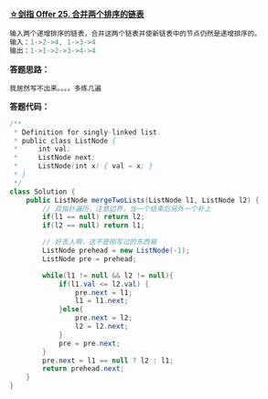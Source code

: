 #### [☆剑指 Offer 25. 合并两个排序的链表](https://leetcode-cn.com/problems/he-bing-liang-ge-pai-xu-de-lian-biao-lcof/)

```java
输入两个递增排序的链表，合并这两个链表并使新链表中的节点仍然是递增排序的。
输入：1->2->4, 1->3->4
输出：1->1->2->3->4->4
```



**答题思路：** 

```
我居然写不出来。。。。多练几遍
```



**答题代码：** 

```java
/**
 * Definition for singly-linked list.
 * public class ListNode {
 *     int val;
 *     ListNode next;
 *     ListNode(int x) { val = x; }
 * }
 */
class Solution {
    public ListNode mergeTwoLists(ListNode l1, ListNode l2) {
        // 双指针遍历，注意边界，当一个结束后另外一个补上
        if(l1 == null) return l2;
        if(l2 == null) return l1;

        // 好丢人啊，这不是刚写过的东西嘛
        ListNode prehead = new ListNode(-1);
        ListNode pre = prehead;

        while(l1 != null && l2 != null){
            if(l1.val <= l2.val) {
                pre.next = l1;
                l1 = l1.next;
            }else{
                pre.next = l2;
                l2 = l2.next;
            }
            pre = pre.next;
        }
        pre.next = l1 == null ? l2 : l1;
        return prehead.next;
    }
}
```

